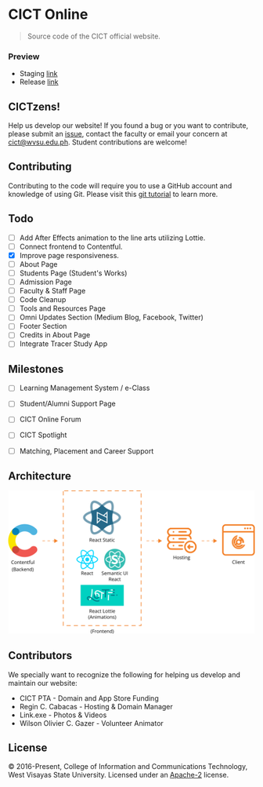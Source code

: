 # CICT Online
> Source code of the CICT official website.

### Preview
* Staging [link](https://cictonline.herokuapp.com/) 
* Release [link](http://cictwvsu.com/)

## CICTzens!
Help us develop our website! If you found a bug or you want to contribute, please submit an [issue](https://help.github.com/articles/creating-an-issue/), contact the faculty or email your concern at [cict@wvsu.edu.ph](cict@wvsu.edu.ph). Student contributions are welcome!

## Contributing
Contributing to the code will require you to use a GitHub account and knowledge of using Git. Please visit this [git tutorial](https://try.github.io/levels/1/challenges/1) to learn more.

## Todo
- [ ] Add After Effects animation to the line arts utilizing Lottie.
- [ ] Connect frontend to Contentful.
- [x] Improve page responsiveness.
- [ ] About Page
- [ ] Students Page (Student's Works)
- [ ] Admission Page
- [ ] Faculty & Staff Page
- [ ] Code Cleanup
- [ ] Tools and Resources Page
- [ ] Omni Updates Section (Medium Blog, Facebook, Twitter)
- [ ] Footer Section
- [ ] Credits in About Page
- [ ] Integrate Tracer Study App

## Milestones
- [ ] Learning Management System / e-Class 
- [ ] Student/Alumni Support Page
- [ ] CICT Online Forum
- [ ] CICT Spotlight
- [ ] Matching, Placement and Career Support


## Architecture
![alt text](architecture.png "Architecture")

## Contributors
We specially want to recognize the following for helping us develop and maintain our website:
* CICT PTA - Domain and App Store Funding
* Regin C. Cabacas - Hosting & Domain Manager
* Link.exe - Photos & Videos
* Wilson Olivier C. Gazer - Volunteer Animator


## License
&copy; 2016-Present, College of Information and Communications Technology, West Visayas State University. Licensed under an [Apache-2](https://github.com/wvsu-cict-code/cict-online/blob/master/LICENSE) license.

